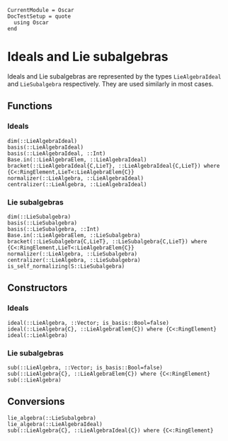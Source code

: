 ```@meta
CurrentModule = Oscar
DocTestSetup = quote
  using Oscar
end
```

# Ideals and Lie subalgebras

Ideals and Lie subalgebras are represented by the types `LieAlgebraIdeal` and
`LieSubalgebra` respectively.
They are used similarly in most cases.

## Functions

### Ideals

```@docs
dim(::LieAlgebraIdeal)
basis(::LieAlgebraIdeal)
basis(::LieAlgebraIdeal, ::Int)
Base.in(::LieAlgebraElem, ::LieAlgebraIdeal)
bracket(::LieAlgebraIdeal{C,LieT}, ::LieAlgebraIdeal{C,LieT}) where {C<:RingElement,LieT<:LieAlgebraElem{C}}
normalizer(::LieAlgebra, ::LieAlgebraIdeal)
centralizer(::LieAlgebra, ::LieAlgebraIdeal)
```

### Lie subalgebras

```@docs
dim(::LieSubalgebra)
basis(::LieSubalgebra)
basis(::LieSubalgebra, ::Int)
Base.in(::LieAlgebraElem, ::LieSubalgebra)
bracket(::LieSubalgebra{C,LieT}, ::LieSubalgebra{C,LieT}) where {C<:RingElement,LieT<:LieAlgebraElem{C}}
normalizer(::LieAlgebra, ::LieSubalgebra)
centralizer(::LieAlgebra, ::LieSubalgebra)
is_self_normalizing(S::LieSubalgebra)
```

## Constructors

### Ideals

```@docs
ideal(::LieAlgebra, ::Vector; is_basis::Bool=false)
ideal(::LieAlgebra{C}, ::LieAlgebraElem{C}) where {C<:RingElement}
ideal(::LieAlgebra)
```

### Lie subalgebras

```@docs
sub(::LieAlgebra, ::Vector; is_basis::Bool=false)
sub(::LieAlgebra{C}, ::LieAlgebraElem{C}) where {C<:RingElement}
sub(::LieAlgebra)
```

## Conversions

```@docs
lie_algebra(::LieSubalgebra)
lie_algebra(::LieAlgebraIdeal)
sub(::LieAlgebra{C}, ::LieAlgebraIdeal{C}) where {C<:RingElement}
```
